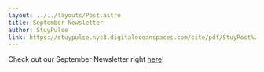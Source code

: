 ```yaml
---
layout: ../../layouts/Post.astro
title: September Newsletter
author: StuyPulse
link: https://stuypulse.nyc3.digitaloceanspaces.com/site/pdf/StuyPost%20September%202022.pdf
---
```

Check out our September Newsletter right [here](https://stuypulse.nyc3.digitaloceanspaces.com/site/pdf/StuyPost%20September%202022.pdf)!
